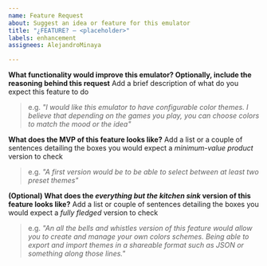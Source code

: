```yaml
---
name: Feature Request
about: Suggest an idea or feature for this emulator
title: "¿FEATURE? — <placeholder>"
labels: enhancement
assignees: AlejandroMinaya

---
```


**What functionality would improve this emulator? Optionally, include the reasoning behind this request**
Add a brief description of what do you expect this feature to do
> e.g. _"I would like this emulator to have configurable color themes. I believe that depending on the games you play, you can choose colors to match the mood or the idea"_


**What does the MVP of this feature looks like?**
Add a list or a couple of sentences detailing the boxes you would expect a _minimum-value product_ version to check
> e.g. _"A first version would be to be able to select between at least two preset themes"_

**(Optional) What does the _everything but the kitchen sink_ version of this feature looks like?**
Add a list or couple of sentences detailing the boxes you would expect a _fully fledged_ version to check
> e.g. _"An all the bells and whistles version of this feature would allow you to create and manage your own colors schemes. Being able to export and import themes in a shareable format such as JSON or something along those lines."_
